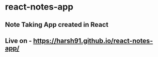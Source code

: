 # react-notes-app
Note Taking App created in React
---
## Live on - https://harsh91.github.io/react-notes-app/

